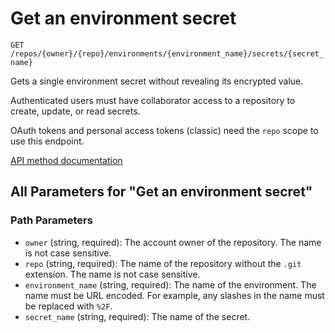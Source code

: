 # Get an environment secret

`GET /repos/{owner}/{repo}/environments/{environment_name}/secrets/{secret_name}`

Gets a single environment secret without revealing its encrypted value.

Authenticated users must have collaborator access to a repository to create, update, or read secrets.

OAuth tokens and personal access tokens (classic) need the `repo` scope to use this endpoint.

[API method documentation](https://docs.github.com/rest/actions/secrets#get-an-environment-secret)

## All Parameters for "Get an environment secret"

### Path Parameters

- `owner` (string, required): The account owner of the repository. The name is not case sensitive.
- `repo` (string, required): The name of the repository without the `.git` extension. The name is not case sensitive.
- `environment_name` (string, required): The name of the environment. The name must be URL encoded. For example, any slashes in the name must be replaced with `%2F`.
- `secret_name` (string, required): The name of the secret.